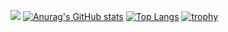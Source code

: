 ![](https://komarev.com/ghpvc/?username=jk99k)
[![Anurag's GitHub stats](https://github-readme-stats-clone-theta-nine.vercel.app/api?username=jk99k&include_all_commits=true&show_icons=true)](https://github.com/anuraghazra/github-readme-stats)
[![Top Langs](https://github-readme-stats-clone-theta-nine.vercel.app/api/top-langs/?username=jk99k&include_all_commits=true&show_icons=true
)](https://github.com/anuraghazra/github-readme-stats)
[![trophy](https://github-profile-trophy.vercel.app/?username=jk99k&rank=SSS,SS,S,AAA,AA,A&no-frame=true)](https://github.com/ryo-ma/github-profile-trophy)
